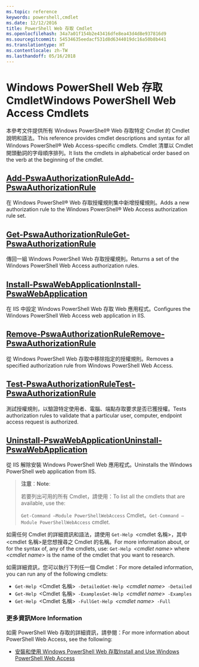 ```yaml
---
ms.topic: reference
keywords: powershell,cmdlet
ms.date: 12/12/2016
title: PowerShell Web 存取 Cmdlet
ms.openlocfilehash: 34a7a01f154b2e43416dfe8ea43d4d8e937816d9
ms.sourcegitcommit: 54534635eedacf531d8d6344019dc16a50b8b441
ms.translationtype: HT
ms.contentlocale: zh-TW
ms.lasthandoff: 05/16/2018
---
```

# <a name="windows-powershell-web-access-cmdlets"></a><span data-ttu-id="ddb41-103">Windows PowerShell Web 存取 Cmdlet</span><span class="sxs-lookup"><span data-stu-id="ddb41-103">Windows PowerShell Web Access Cmdlets</span></span>

<span data-ttu-id="ddb41-104">本參考文件提供所有 Windows PowerShell® Web 存取特定 Cmdlet 的 Cmdlet 說明和語法。</span><span class="sxs-lookup"><span data-stu-id="ddb41-104">This reference provides cmdlet descriptions and syntax for all Windows PowerShell® Web Access-specific cmdlets.</span></span> <span data-ttu-id="ddb41-105">Cmdlet 清單以 Cmdlet 開頭動詞的字母順序排列。</span><span class="sxs-lookup"><span data-stu-id="ddb41-105">It lists the cmdlets in alphabetical order based on the verb at the beginning of the cmdlet.</span></span>

## <a name="add-pswaauthorizationruleadd-pswaauthorizationrulemd"></a>[<span data-ttu-id="ddb41-106">Add-PswaAuthorizationRule</span><span class="sxs-lookup"><span data-stu-id="ddb41-106">Add-PswaAuthorizationRule</span></span>](add-pswaauthorizationrule.md)

<span data-ttu-id="ddb41-107">在 Windows PowerShell® Web 存取授權規則集中新增授權規則。</span><span class="sxs-lookup"><span data-stu-id="ddb41-107">Adds a new authorization rule to the Windows PowerShell® Web Access authorization rule set.</span></span>

## <a name="get-pswaauthorizationruleget-pswaauthorizationrulemd"></a>[<span data-ttu-id="ddb41-108">Get-PswaAuthorizationRule</span><span class="sxs-lookup"><span data-stu-id="ddb41-108">Get-PswaAuthorizationRule</span></span>](get-pswaauthorizationrule.md)

<span data-ttu-id="ddb41-109">傳回一組 Windows PowerShell Web 存取授權規則。</span><span class="sxs-lookup"><span data-stu-id="ddb41-109">Returns a set of the Windows PowerShell Web Access authorization rules.</span></span>

## <a name="install-pswawebapplicationinstall-pswawebapplicationmd"></a>[<span data-ttu-id="ddb41-110">Install-PswaWebApplication</span><span class="sxs-lookup"><span data-stu-id="ddb41-110">Install-PswaWebApplication</span></span>](install-pswawebapplication.md)

<span data-ttu-id="ddb41-111">在 IIS 中設定 Windows PowerShell Web 存取 Web 應用程式。</span><span class="sxs-lookup"><span data-stu-id="ddb41-111">Configures the Windows PowerShell Web Access web application in IIS.</span></span>

## <a name="remove-pswaauthorizationruleremove-pswaauthorizationrulemd"></a>[<span data-ttu-id="ddb41-112">Remove-PswaAuthorizationRule</span><span class="sxs-lookup"><span data-stu-id="ddb41-112">Remove-PswaAuthorizationRule</span></span>](remove-pswaauthorizationrule.md)

<span data-ttu-id="ddb41-113">從 Windows PowerShell Web 存取中移除指定的授權規則。</span><span class="sxs-lookup"><span data-stu-id="ddb41-113">Removes a specified authorization rule from Windows PowerShell Web Access.</span></span>

## <a name="test-pswaauthorizationruletest-pswaauthorizationrulemd"></a>[<span data-ttu-id="ddb41-114">Test-PswaAuthorizationRule</span><span class="sxs-lookup"><span data-stu-id="ddb41-114">Test-PswaAuthorizationRule</span></span>](test-pswaauthorizationrule.md)

<span data-ttu-id="ddb41-115">測試授權規則，以驗證特定使用者、電腦、端點存取要求是否已獲授權。</span><span class="sxs-lookup"><span data-stu-id="ddb41-115">Tests authorization rules to validate that a particular user, computer, endpoint access request is authorized.</span></span>

## <a name="uninstall-pswawebapplicationuninstall-pswawebapplicationmd"></a>[<span data-ttu-id="ddb41-116">Uninstall-PswaWebApplication</span><span class="sxs-lookup"><span data-stu-id="ddb41-116">Uninstall-PswaWebApplication</span></span>](uninstall-pswawebapplication.md)

<span data-ttu-id="ddb41-117">從 IIS 解除安裝 Windows PowerShell Web 應用程式。</span><span class="sxs-lookup"><span data-stu-id="ddb41-117">Uninstalls the Windows PowerShell web application from IIS.</span></span>

><span data-ttu-id="ddb41-118">**注意**：</span><span class="sxs-lookup"><span data-stu-id="ddb41-118">**Note**:</span></span>
>
><span data-ttu-id="ddb41-119">若要列出可用的所有 Cmdlet，請使用：</span><span class="sxs-lookup"><span data-stu-id="ddb41-119">To list all the cmdlets that are available, use the:</span></span>
>
> <span data-ttu-id="ddb41-120">`Get-Command –Module PowerShellWebAccess` Cmdlet。</span><span class="sxs-lookup"><span data-stu-id="ddb41-120">`Get-Command –Module PowerShellWebAccess` cmdlet.</span></span>

<span data-ttu-id="ddb41-121">如需任何 Cmdlet 的詳細資訊和語法，請使用 `Get-Help `&lt;cmdlet 名稱&gt;，其中 &lt;cmdlet 名稱&gt;是您想搜尋之 Cmdlet 的名稱。</span><span class="sxs-lookup"><span data-stu-id="ddb41-121">For more information about, or for the syntax of, any of the cmdlets, use: `Get-Help `*&lt;cmdlet name&gt;* where *&lt;cmdlet name&gt;* is the name of the cmdlet that you want to research.</span></span>

<span data-ttu-id="ddb41-122">如需詳細資訊，您可以執行下列任一個 Cmdlet：</span><span class="sxs-lookup"><span data-stu-id="ddb41-122">For more detailed information, you can run any of the following cmdlets:</span></span>

- <span data-ttu-id="ddb41-123">`Get-Help `&lt;Cmdlet 名稱&gt;` -Detailed`</span><span class="sxs-lookup"><span data-stu-id="ddb41-123">`Get-Help `*&lt;cmdlet name&gt;*` -Detailed`</span></span>
- <span data-ttu-id="ddb41-124">`Get-Help `&lt;Cmdlet 名稱&gt;` -Examples`</span><span class="sxs-lookup"><span data-stu-id="ddb41-124">`Get-Help `*&lt;cmdlet name&gt;*` -Examples`</span></span>
- <span data-ttu-id="ddb41-125">`Get-Help `&lt;Cmdlet 名稱&gt;` -Full`</span><span class="sxs-lookup"><span data-stu-id="ddb41-125">`Get-Help `*&lt;cmdlet name&gt;*` -Full`</span></span>

### <a name="more-information"></a><span data-ttu-id="ddb41-126">更多資訊</span><span class="sxs-lookup"><span data-stu-id="ddb41-126">More Information</span></span>

<span data-ttu-id="ddb41-127">如需 PowerShell Web 存取的詳細資訊，請參閱：</span><span class="sxs-lookup"><span data-stu-id="ddb41-127">For more information about PowerShell Web Access, see the following:</span></span>

- [<span data-ttu-id="ddb41-128">安裝和使用 Windows PowerShell Web 存取</span><span class="sxs-lookup"><span data-stu-id="ddb41-128">Install and Use Windows PowerShell Web Access</span></span>](../install-and-use-windows-powershell-web-access.md)
